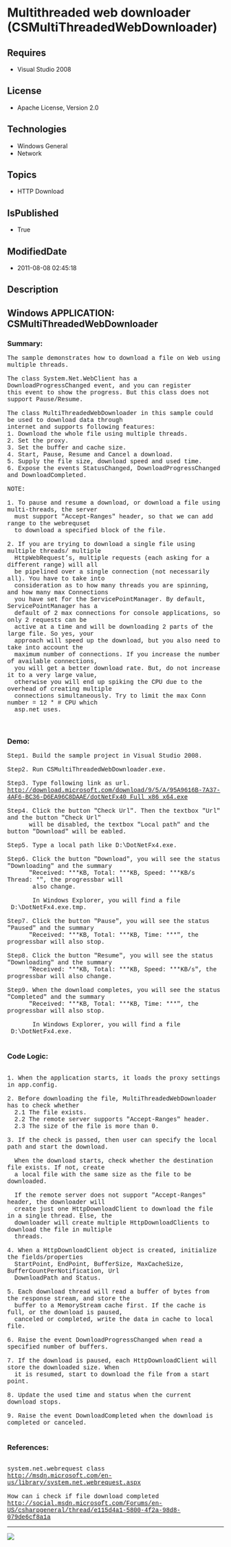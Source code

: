 # Multithreaded web downloader (CSMultiThreadedWebDownloader)
## Requires
* Visual Studio 2008
## License
* Apache License, Version 2.0
## Technologies
* Windows General
* Network
## Topics
* HTTP Download
## IsPublished
* True
## ModifiedDate
* 2011-08-08 02:45:18
## Description

<p style="font-family:Courier New"></p>
<h2>Windows APPLICATION: CSMultiThreadedWebDownloader </h2>
<p style="font-family:Courier New"></p>
<h3>Summary:</h3>
<p style="font-family:Courier New">The sample demonstrates how to download a file on Web using multiple threads.<br>
<br>
The class System.Net.WebClient has a DownloadProgressChanged event, and you can register<br>
this event to show the progress. But this class does not support Pause/Resume.<br>
<br>
The class MultiThreadedWebDownloader in this sample could be used to download data through
<br>
internet and supports following features:<br>
1. Download the whole file using multiple threads. <br>
2. Set the proxy.<br>
3. Set the buffer and cache size.<br>
4. Start, Pause, Resume and Cancel a download. &nbsp;<br>
5. Supply the file size, download speed and used time.<br>
6. Expose the events StatusChanged, DownloadProgressChanged and DownloadCompleted.<br>
<br>
NOTE:<br>
<br>
1. To pause and resume a download, or download a file using multi-threads, the server
<br>
&nbsp; must support &quot;Accept-Ranges&quot; header, so that we can add range to the webrequset<br>
&nbsp; to download a specified block of the file.<br>
<br>
2. If you are trying to download a single file using multiple threads/ multiple <br>
&nbsp; HttpWebRequest’s, multiple requests (each asking for a different range) will all
<br>
&nbsp; be pipelined over a single connection (not necessarily all). You have to take into<br>
&nbsp; consideration as to how many threads you are spinning, and how many max Connections<br>
&nbsp; you have set for the ServicePointManager. By default, ServicePointManager has a
<br>
&nbsp; default of 2 max connections for console applications, so only 2 requests can be
<br>
&nbsp; active at a time and will be downloading 2 parts of the large file. So yes, your
<br>
&nbsp; approach will speed up the download, but you also need to take into account the
<br>
&nbsp; maximum number of connections. If you increase the number of available connections,<br>
&nbsp; you will get a better download rate. But, do not increase it to a very large value,
<br>
&nbsp; otherwise you will end up spiking the CPU due to the overhead of creating multiple<br>
&nbsp; connections simultaneously. Try to limit the max Conn number = 12 * # CPU which
<br>
&nbsp; asp.net uses. <br>
<br>
&nbsp; </p>
<h3>Demo:</h3>
<p style="font-family:Courier New">Step1. Build the sample project in Visual Studio 2008.<br>
<br>
Step2. Run CSMultiThreadedWebDownloader.exe. <br>
<br>
Step3. Type following link as url.<br>
<a target="_blank" href="http://download.microsoft.com/download/9/5/A/95A9616B-7A37-4AF6-BC36-D6EA96C8DAAE/dotNetFx40_Full_x86_x64.exe">http://download.microsoft.com/download/9/5/A/95A9616B-7A37-4AF6-BC36-D6EA96C8DAAE/dotNetFx40_Full_x86_x64.exe</a><br>
<br>
Step4. Click the button &quot;Check Url&quot;. Then the textbox &quot;Url&quot; and the button &quot;Check Url&quot;
<br>
&nbsp; &nbsp; &nbsp; will be disabled, the textbox &quot;Local path&quot; and the button &quot;Download&quot; will be eabled.
<br>
<br>
Step5. Type a local path like D:\DotNetFx4.exe.<br>
<br>
Step6. Click the button &quot;Download&quot;, you will see the status &quot;Downloading&quot; and the summary
<br>
&nbsp; &nbsp; &nbsp; &quot;Received: ***KB, Total: ***KB, Speed: ***KB/s Thread: *&quot;, the progressbar will<br>
&nbsp;&nbsp;&nbsp;&nbsp; &nbsp; also change.<br>
&nbsp; &nbsp; &nbsp; <br>
&nbsp;&nbsp;&nbsp;&nbsp; &nbsp; In Windows Explorer, you will find a file &nbsp;D:\DotNetFx4.exe.tmp.<br>
<br>
Step7. Click the button &quot;Pause&quot;, you will see the status &quot;Paused&quot; and the summary
<br>
&nbsp; &nbsp; &nbsp; &quot;Received: ***KB, Total: ***KB, Time: ***&quot;, the progressbar will also stop.<br>
<br>
Step8. Click the button &quot;Resume&quot;, you will see the status &quot;Downloading&quot; and the summary
<br>
&nbsp; &nbsp; &nbsp; &quot;Received: ***KB, Total: ***KB, Speed: ***KB/s&quot;, the progressbar will also change.<br>
<br>
Step9. When the download completes, you will see the status &quot;Completed&quot; and the summary
<br>
&nbsp; &nbsp; &nbsp; &quot;Received: ***KB, Total: ***KB, Time: ***&quot;, the progressbar will also stop.<br>
&nbsp; &nbsp; &nbsp; <br>
&nbsp;&nbsp;&nbsp;&nbsp; &nbsp; In Windows Explorer, you will find a file &nbsp;D:\DotNetFx4.exe.<br>
<br>
</p>
<h3>Code Logic:</h3>
<p style="font-family:Courier New"><br>
1. When the application starts, it loads the proxy settings in app.config. <br>
<br>
2. Before downloading the file, MultiThreadedWebDownloader has to check whether<br>
&nbsp; 2.1 The file exists.<br>
&nbsp; 2.2 The remote server supports &quot;Accept-Ranges&quot; header.<br>
&nbsp; 2.3 The size of the file is more than 0.<br>
<br>
3. If the check is passed, then user can specify the local path and start the download.<br>
&nbsp; <br>
&nbsp; When the download starts, check whether the destination file exists. If not, create<br>
&nbsp; a local file with the same size as the file to be downloaded.<br>
<br>
&nbsp; If the remote server does not support &quot;Accept-Ranges&quot; header, the downloader will<br>
&nbsp; create just one HttpDownloadClient to download the file in a single thread. Else, the
<br>
&nbsp; downloader will create multiple HttpDownloadClients to download the file in multiple<br>
&nbsp; threads.<br>
<br>
4. When a HttpDownloadClient object is created, initialize the fields/properties<br>
&nbsp; StartPoint, EndPoint, BufferSize, MaxCacheSize, BufferCountPerNotification, Url<br>
&nbsp; DownloadPath and Status.<br>
<br>
5. Each download thread will read a buffer of bytes from the response stream, and store the<br>
&nbsp; buffer to a MemoryStream cache first. If the cache is full, or the download is paused,
<br>
&nbsp; canceled or completed, write the data in cache to local file.<br>
<br>
6. Raise the event DownloadProgressChanged when read a specified number of buffers.<br>
<br>
7. If the download is paused, each HttpDownloadClient will store the downloaded size. When<br>
&nbsp; it is resumed, start to download the file from a start point.<br>
<br>
8. Update the used time and status when the current download stops.<br>
<br>
9. Raise the event DownloadCompleted when the download is completed or canceled.<br>
<br>
</p>
<h3>References:</h3>
<p style="font-family:Courier New"><br>
system.net.webrequest class<br>
<a target="_blank" href="http://msdn.microsoft.com/en-us/library/system.net.webrequest.aspx">http://msdn.microsoft.com/en-us/library/system.net.webrequest.aspx</a><br>
<br>
How can i check if file download completed <br>
<a target="_blank" href="http://social.msdn.microsoft.com/Forums/en-US/csharpgeneral/thread/e115d4a1-5800-4f2a-98d8-079de6cf8a1a">http://social.msdn.microsoft.com/Forums/en-US/csharpgeneral/thread/e115d4a1-5800-4f2a-98d8-079de6cf8a1a</a><br>
</p>
<hr>
<div><a href="http://go.microsoft.com/?linkid=9759640" style="margin-top:3px"><img src="http://bit.ly/onecodelogo">
</a></div>
